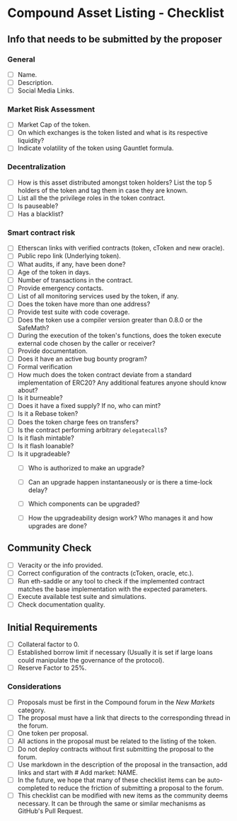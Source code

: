 # Compound Asset Listing - Checklist

## Info that needs to be submitted by the proposer

### General

- [ ] Name.
- [ ] Description.
- [ ] Social Media Links.

### Market Risk Assessment

- [ ] Market Cap of the token.
- [ ] On which exchanges is the token listed and what is its respective liquidity?
- [ ] Indicate volatility of the token using Gauntlet formula.

### Decentralization

- [ ] How is this asset distributed amongst token holders? List the top 5 holders of the token and tag them in case they are known.
- [ ] List all the the privilege roles in the token contract.
- [ ] Is pauseable?
- [ ] Has a blacklist?

### Smart contract risk

- [ ] Etherscan links with verified contracts (token, cToken and new oracle).
- [ ] Public repo link (Underlying token).
- [ ] What audits, if any, have been done?
- [ ] Age of the token in days.
- [ ] Number of transactions in the contract.
- [ ] Provide emergency contacts.
- [ ] List of all monitoring services used by the token, if any.
- [ ] Does the token have more than one address?
- [ ] Provide test suite with code coverage.
- [ ] Does the token use a compiler version greater than 0.8.0 or the SafeMath?
- [ ] During the execution of the token's functions, does the token execute external code chosen by the caller or receiver?
- [ ] Provide documentation.
- [ ] Does it have an active bug bounty program?
- [ ] Formal verification
- [ ] How much does the token contract deviate from a standard implementation of ERC20? Any additional features anyone should know about?
- [ ] Is it burneable?
- [ ] Does it have a fixed supply? If no, who can mint?
- [ ] Is it a Rebase token?
- [ ] Does the token charge fees on transfers?
- [ ] Is the contract performing arbitrary `delegatecall`s?
- [ ] Is it flash mintable?
- [ ] Is it flash loanable?
- [ ] Is it upgradeable?
  - [ ] Who is authorized to make an upgrade?
  - [ ] Can an upgrade happen instantaneously or is there a time-lock delay?
  - [ ] Which components can be upgraded?
  - [ ] How the upgradeability design work? Who manages it and how upgrades are done?


## Community Check

- [ ] Veracity or the info provided.
- [ ] Correct configuration of the contracts (cToken, oracle, etc.).
- [ ] Run eth-saddle or any tool to check if the implemented contract matches the base implementation with the expected parameters.
- [ ] Execute available test suite and simulations.
- [ ] Check documentation quality.

## Initial Requirements

- [ ] Collateral factor to 0.
- [ ] Established borrow limit if necessary (Usually it is set if large loans could manipulate the governance of the protocol).
- [ ] Reserve Factor to 25%.

### Considerations

- [ ] Proposals must be first in the Compound forum in the *New Markets* category.
- [ ] The proposal must have a link that directs to the corresponding thread in the forum.
- [ ] One token per proposal.
- [ ] All actions in the proposal must be related to the listing of the token.
- [ ] Do not deploy contracts without first submitting the proposal to the forum.
- [ ] Use markdown in the description of the proposal in the transaction, add links and start with # Add market: NAME.
- [ ] In the future, we hope that many of these checklist items can be auto-completed to reduce the friction of submitting a proposal to the forum.
- [ ] This checklist can be modified with new items as the community deems necessary. It can be through the same or similar mechanisms as GitHub's Pull Request.
